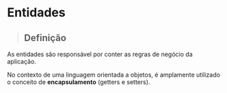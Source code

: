 # Entidades

> ## **Definição**

As entidades são responsável por conter as regras de negócio da aplicação.

No contexto de uma linguagem orientada a objetos, é amplamente utilizado o conceito de **encapsulamento** (getters e setters).
